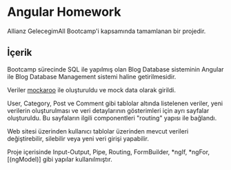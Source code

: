 # Angular Homework

Allianz GelecegimAll Bootcamp'i kapsamında tamamlanan bir projedir.

## İçerik

Bootcamp sürecinde SQL ile yapılmış olan Blog Database sisteminin Angular ile Blog Database Management sistemi haline getirilmesidir. 

Veriler [mockaroo](https://www.mockaroo.com) ile oluşturuldu ve mock data olarak girildi.

User, Category, Post ve Comment gibi tablolar altında listelenen veriler, yeni verilerin oluşturulması ve veri detaylarının gösterimleri için ayrı sayfalar oluşturuldu. Bu sayfaların ilgili componentleri "routing" yapısı ile bağlandı.

Web sitesi üzerinden kullanıcı tablolar üzerinden mevcut verileri değiştirebilir, silebilir veya yeni veri girişi yapabilir.

Proje içerisinde Input-Output, Pipe, Routing, FormBuilder, *ngIf, *ngFor, [(ngModel)] gibi yapılar kullanılmıştır.


